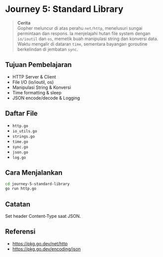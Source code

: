 # Journey 5: Standard Library
> **Cerita**  
Gopher meluncur di atas perahu `net/http`, menelusuri sungai permintaan dan respons. Ia menjelajahi hutan file system dengan `io/ioutil` dan `os`, memetik buah manipulasi string dan konversi data. Waktu mengalir di dataran `time`, sementara bayangan goroutine berkelindan di jembatan `sync`.


## Tujuan Pembelajaran
- HTTP Server & Client
- File I/O (io/ioutil, os)
- Manipulasi String & Konversi
- Time formatting & sleep
- JSON encode/decode & Logging

## Daftar File
- `http.go`
- `io_utils.go`
- `strings.go`
- `time.go`
- `sync.go`
- `json.go`
- `log.go`

## Cara Menjalankan
```bash
cd journey-5-standard-library
go run http.go
```

## Catatan
Set header Content-Type saat JSON.

## Referensi
- https://pkg.go.dev/net/http
- https://pkg.go.dev/encoding/json